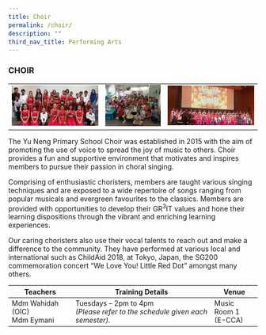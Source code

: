 ```yaml
---
title: Choir
permalink: /choir/
description: ""
third_nav_title: Performing Arts
---
```

### CHOIR

<table>
	<tr>
		<td><img src="/images/Choir-1.jpg"/></td>
		<td width="25%"><img src="/images/Choir-2.jpg"/></td>
		<td><img src="/images/Choir-3.jpg"/></td>
	</tr>
</table>

The Yu Neng Primary School Choir was established in 2015 with the aim of promoting the use of voice to spread the joy of music to others. Choir provides a fun and supportive environment that motivates and inspires members to pursue their passion in choral singing.

Comprising of enthusiastic choristers, members are taught various singing techniques and are exposed to a wide repertoire of songs ranging from popular musicals and evergreen favourites to the classics. Members are provided with opportunities to develop their GR<sup>3</sup>IT values and hone their learning dispositions through the vibrant and enriching learning experiences.

Our caring choristers also use their vocal talents to reach out and make a difference to the community. They have performed at various local and international such as ChildAid 2018, at Tokyo, Japan, the SG200 commemoration concert “We Love You! Little Red Dot” amongst many others.

| Teachers | Training Details | Venue |
| --- | --- | --- |
| Mdm Wahidah (OIC) <br>Mdm Eymani | Tuesdays – 2pm to 4pm<br>*(Please refer to the schedule given each semester).* | Music Room 1<br>(E-CCA) |
